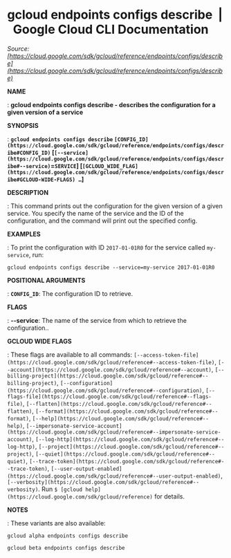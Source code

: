 # gcloud endpoints configs describe  |  Google Cloud CLI Documentation

*Source: [https://cloud.google.com/sdk/gcloud/reference/endpoints/configs/describe](https://cloud.google.com/sdk/gcloud/reference/endpoints/configs/describe)*

**NAME**

: **gcloud endpoints configs describe - describes the configuration for a given version of a service**

**SYNOPSIS**

: **`gcloud endpoints configs describe` `[CONFIG_ID](https://cloud.google.com/sdk/gcloud/reference/endpoints/configs/describe#CONFIG_ID)` [`[--service](https://cloud.google.com/sdk/gcloud/reference/endpoints/configs/describe#--service)`=`SERVICE`] [`[GCLOUD_WIDE_FLAG](https://cloud.google.com/sdk/gcloud/reference/endpoints/configs/describe#GCLOUD-WIDE-FLAGS) …`]**

**DESCRIPTION**

: This command prints out the configuration for the given version of a given
service. You specify the name of the service and the ID of the configuration,
and the command will print out the specified config.

**EXAMPLES**

: To print the configuration with ID
``2017-01-01R0`` for the service called
``my-service``, run:

```
gcloud endpoints configs describe --service=my-service 2017-01-01R0
```

**POSITIONAL ARGUMENTS**

: **`CONFIG_ID`**:
The configuration ID to retrieve.

**FLAGS**

: **--service**:
The name of the service from which to retrieve the configuration..

**GCLOUD WIDE FLAGS**

: These flags are available to all commands: `[--access-token-file](https://cloud.google.com/sdk/gcloud/reference#--access-token-file)`,
`[--account](https://cloud.google.com/sdk/gcloud/reference#--account)`, `[--billing-project](https://cloud.google.com/sdk/gcloud/reference#--billing-project)`,
`[--configuration](https://cloud.google.com/sdk/gcloud/reference#--configuration)`,
`[--flags-file](https://cloud.google.com/sdk/gcloud/reference#--flags-file)`,
`[--flatten](https://cloud.google.com/sdk/gcloud/reference#--flatten)`, `[--format](https://cloud.google.com/sdk/gcloud/reference#--format)`, `[--help](https://cloud.google.com/sdk/gcloud/reference#--help)`, `[--impersonate-service-account](https://cloud.google.com/sdk/gcloud/reference#--impersonate-service-account)`,
`[--log-http](https://cloud.google.com/sdk/gcloud/reference#--log-http)`,
`[--project](https://cloud.google.com/sdk/gcloud/reference#--project)`, `[--quiet](https://cloud.google.com/sdk/gcloud/reference#--quiet)`, `[--trace-token](https://cloud.google.com/sdk/gcloud/reference#--trace-token)`, `[--user-output-enabled](https://cloud.google.com/sdk/gcloud/reference#--user-output-enabled)`,
`[--verbosity](https://cloud.google.com/sdk/gcloud/reference#--verbosity)`.
Run `$ [gcloud help](https://cloud.google.com/sdk/gcloud/reference)` for details.

**NOTES**

: These variants are also available:

```
gcloud alpha endpoints configs describe
```

```
gcloud beta endpoints configs describe
```